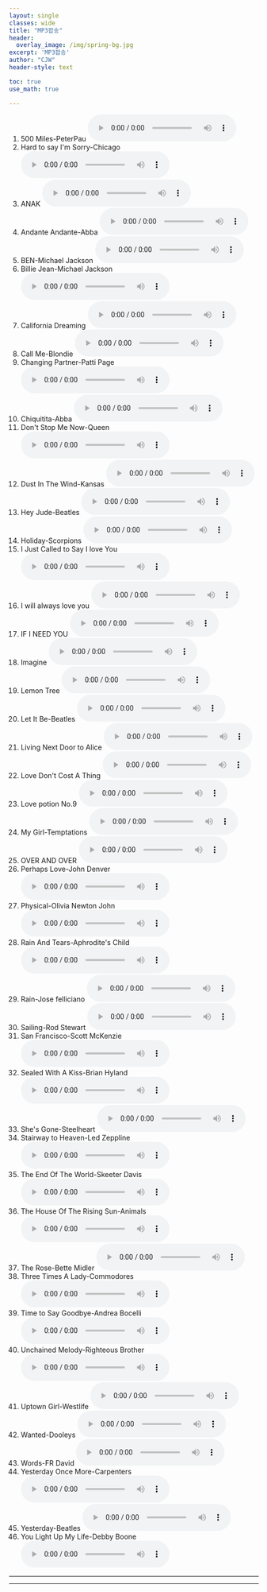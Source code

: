 ```yaml
--- 
layout: single
classes: wide
title: "MP3팝송"
header:
  overlay_image: /img/spring-bg.jpg
excerpt: 'MP3팝송'
author: "CJW"
header-style: text

toc: true
use_math: true

---  
```


1. 500 Miles-PeterPau <audio src="https://drive.google.com/uc?export=download&id=1mFtfWszENsj-gMzMs40_HUqMJjK517a1" controls="true"></audio>
2. Hard to say I'm Sorry-Chicago <audio src="https://drive.google.com/uc?export=download&id=1uMRQtcrPfQiiEHZyEgRJXYA-1rfBjVQt" controls="true"></audio>
3. ANAK <audio src="https://drive.google.com/uc?export=download&id=1yBx0NMPxadF0zZIA1HGhU9sAdXnJux_s" controls="true"></audio>
4. Andante Andante-Abba <audio src="https://drive.google.com/uc?export=download&id=1t5t7Vcp8VpErU8psU7Ra5cHshkm8qAXe" controls="true"></audio>
5. BEN-Michael Jackson <audio src="https://drive.google.com/uc?export=download&id=1pnX7lJ71a1z9MEy1AsCSoLMouzyV5pX5" controls="true"></audio>
6. Billie Jean-Michael Jackson <audio src="https://drive.google.com/uc?export=download&id=1oQxGM6wbrTYIzlq6r6raIdpklUQdM836" controls="true"></audio>
7. California Dreaming <audio src="https://drive.google.com/uc?export=download&id=1OuE7Le8h2wN1cRqcGEXv2Wyk4xH9mQAq" controls="true"></audio>
8. Call Me-Blondie <audio src="https://drive.google.com/uc?export=download&id=1Lgb2mScaeNbvb0ENYtGIfhxuEhlhPU0a" controls="true"></audio>
9. Changing Partner-Patti Page <audio src="https://drive.google.com/uc?export=download&id=1AO4e6nyWOhgzX9hcAVjWNIkb6GVx2b4c" controls="true"></audio>
10. Chiquitita-Abba <audio src="https://drive.google.com/uc?export=download&id=14BK3d5qxSfpHfDKU2-0NN8yJSoKAsyMV" controls="true"></audio>
11. Don't Stop Me Now-Queen <audio src="https://drive.google.com/uc?export=download&id=1Qv7xzIBKyg7xFhF-YTD3SedRlCfX4qDr" controls="true"></audio>
12. Dust In The Wind-Kansas <audio src="https://drive.google.com/uc?export=download&id=1MV3fY9YfPM8JzYBDMoyNACsawWzYWmzr" controls="true"></audio>
13. Hey Jude-Beatles <audio src="https://drive.google.com/uc?export=download&id=1qmLoYd2YChtmLRJAUe4NdBi6cOYTbkBZ" controls="true"></audio>
14. Holiday-Scorpions <audio src="https://drive.google.com/uc?export=download&id=1WDisugGmGg8oOmpTdDaNJbowgqAHXpjD" controls="true"></audio>
15. I Just Called to Say I love You <audio src="https://drive.google.com/uc?export=download&id=19YloF5HCDOFOtamFXJgLZEzWenHc5QzJ" controls="true"></audio>
16. I will always love you <audio src="https://drive.google.com/uc?export=download&id=1zSsYzwkW6MNVHlm_HTuaPVcYS5mQTtwO" controls="true"></audio>
17. IF I NEED YOU <audio src="https://drive.google.com/uc?export=download&id=1OHonGtnQTFCpmb15zy_AEAGtrR58Cf8D" controls="true"></audio>
18. Imagine <audio src="https://drive.google.com/uc?export=download&id=19Iv4S7TER0l5PHGlnmV4BgVlGmRSCgGz" controls="true"></audio>
19. Lemon Tree <audio src="https://drive.google.com/uc?export=download&id=16KwvS1EOkt7VX9fPP-hWu3MG1fea8blX" controls="true"></audio>
20. Let It Be-Beatles <audio src="https://drive.google.com/uc?export=download&id=19a0a6tMTDn8ef3qpdnQaBfAor0kyi0LD" controls="true"></audio>
21. Living Next Door to Alice <audio src="https://drive.google.com/uc?export=download&id=1tDtQQV8rhPN4rc1orXKUYTZEsGvRM6-r" controls="true"></audio>
22. Love Don't Cost A Thing <audio src="https://drive.google.com/uc?export=download&id=1lSAEXb5fxOvbVD3V78PLO2_LFmXRvixv" controls="true"></audio>
23. Love potion No.9 <audio src="https://drive.google.com/uc?export=download&id=1ic7TD5ydSDcJUbJCJK1LHZ1ytWWIx44E" controls="true"></audio>
24. My Girl-Temptations <audio src="https://drive.google.com/uc?export=download&id=1ZuMocryeKp9xLBTVOtYQYOVuP80j4wF1" controls="true"></audio>
25. OVER AND OVER <audio src="https://drive.google.com/uc?export=download&id=1uSnCXq3LO_2GQA0TDOgvFdZOO2RPu8UT" controls="true"></audio>
26. Perhaps Love-John Denver <audio src="https://drive.google.com/uc?export=download&id=1DLt-5uo8g7YxpwwzGyNkifuu30H3TF1s" controls="true"></audio>
27. Physical-Olivia Newton John <audio src="https://drive.google.com/uc?export=download&id=1gnjf9Qr29gsqSgKqtPFQoTDQXwSAC9Yg" controls="true"></audio>
28. Rain And Tears-Aphrodite's Child <audio src="https://drive.google.com/uc?export=download&id=1ezeRKmM0ta62fmp81f0LJa5WUfuXoFor" controls="true"></audio>
29. Rain-Jose felliciano <audio src="https://drive.google.com/uc?export=download&id=16Pqx56P4-ecR7IFSd-9eTQJg346GLVxx" controls="true"></audio>
30. Sailing-Rod Stewart <audio src="https://drive.google.com/uc?export=download&id=1m8WJUf_xbMo8GqmmyjWRrR43BLLKr2mV" controls="true"></audio>
31. San Francisco-Scott McKenzie <audio src="https://drive.google.com/uc?export=download&id=1ubbT--UhMvKC6BGDL3IECf9fsZ89LW_C" controls="true"></audio>
32. Sealed With A Kiss-Brian Hyland <audio src="https://drive.google.com/uc?export=download&id=1TvB5u44LBrmBAEYciMJco-iknrIt9d_I" controls="true"></audio>
33. She's Gone-Steelheart <audio src="https://drive.google.com/uc?export=download&id=1iWX9nUoofDw-uKTNYnkX-SlqXb8Bnobs" controls="true"></audio>
34. Stairway to Heaven-Led Zeppline <audio src="https://drive.google.com/uc?export=download&id=1n6mUWhPMjSlUQyDFJepsENpaBikwMPvx" controls="true"></audio>
35. The End Of The World-Skeeter Davis <audio src="https://drive.google.com/uc?export=download&id=1peYX_H03gXSn-DQEAxoVoDoCePh4QEX9" controls="true"></audio> 
36. The House Of The Rising Sun-Animals <audio src="https://drive.google.com/uc?export=download&id=1KYzb440xQ8eKmJ78PkWZ8Lx8PlVTqUqb" controls="true"></audio>
37. The Rose-Bette Midler <audio src="https://drive.google.com/uc?export=download&id=1kRvFOhJK7y-Gn5h9W3fMxCJjPR_2aTHf" controls="true"></audio>
38. Three Times A Lady-Commodores <audio src="https://drive.google.com/uc?export=download&id=1scK2D4D1K95Jg8fQvwfEuhtQZmZg63Ti" controls="true"></audio>
39. Time to Say Goodbye-Andrea Bocelli <audio src="https://drive.google.com/uc?export=download&id=1QAnxifyuHzzEvZsXe6gT9Tkr90XsL5uA" controls="true"></audio>
40. Unchained Melody-Righteous Brother <audio src="https://drive.google.com/uc?export=download&id=1oU-2iD7Y1NhTnQa4CwvhqJwhXtZ_1f-T" controls="true"></audio>
41. Uptown Girl-Westlife <audio src="https://drive.google.com/uc?export=download&id=1hhcMknlvfAdvedxzGy3SWJHwzm5x6LxZ" controls="true"></audio>
42. Wanted-Dooleys <audio src="https://drive.google.com/uc?export=download&id=1o6QDA5VJjCO92sLG8l10MC6QaBdTlM6a" controls="true"></audio>
43. Words-FR David <audio src="https://drive.google.com/uc?export=download&id=1WLiYTavWFAJED58lYxECszHArMIKpaDM" controls="true"></audio>
44. Yesterday Once More-Carpenters <audio src="https://drive.google.com/uc?export=download&id=1v49ZgW5ul38f5oqk3vEJjls3DdmmpCA2" controls="true"></audio>
45. Yesterday-Beatles <audio src="https://drive.google.com/uc?export=download&id=1ARUGKYPlQMMs20kEI9PM-63qDUDVvvLB" controls="true"></audio>
46. You Light Up My Life-Debby Boone <audio src="https://drive.google.com/uc?export=download&id=1KQU6I_Fq6o0n6NDeaNhsrz0V2aM-LDiR" controls="true"></audio>

---

---
